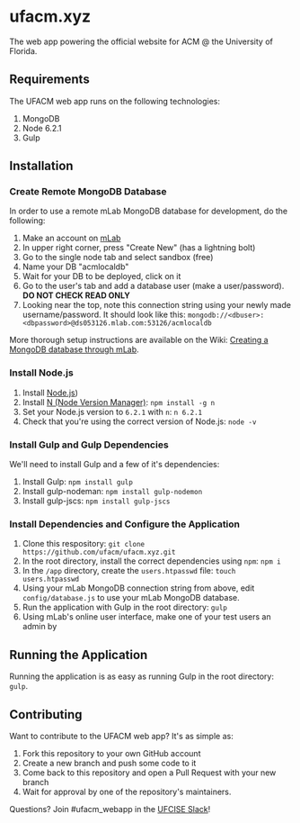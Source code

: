 # ufacm.xyz

The web app powering the official website for ACM @ the University of Florida.

## Requirements

The UFACM web app runs on the following technologies:

1. MongoDB
2. Node 6.2.1
3. Gulp

## Installation

### Create Remote MongoDB Database

In order to use a remote mLab MongoDB database for development, do the following:

1. Make an account on [mLab](https://mlab.com)
2. In upper right corner, press "Create New" (has a lightning bolt)
3. Go to the single node tab and select sandbox (free)
4. Name your DB "acmlocaldb"
5. Wait for your DB to be deployed, click on it
6. Go to the user's tab and add a database user (make a user/password). **DO NOT CHECK READ ONLY**
7. Looking near the top, note this connection string using your newly made username/password. It should look like this: `mongodb://<dbuser>:<dbpassword>@ds053126.mlab.com:53126/acmlocaldb`

More thorough setup instructions are available on the Wiki: [Creating a MongoDB database through mLab](https://github.com/ufacm/ufacm.xyz/wiki/Creating-a-MongoDB-database-through-mLab).

### Install Node.js

1. Install [Node.js](https://nodejs.org/en/download/))
2. Install [N (Node Version Manager)](https://www.npmjs.com/package/n): `npm install -g n`
3. Set your Node.js version to `6.2.1` with `n`: `n 6.2.1`
4. Check that you're using the correct version of Node.js: `node -v`

### Install Gulp and Gulp Dependencies

We'll need to install Gulp and a few of it's dependencies:

1. Install Gulp: `npm install gulp`
2. Install gulp-nodeman: `npm install gulp-nodemon`
3. Install gulp-jscs: `npm install gulp-jscs`

### Install Dependencies and Configure the Application

1. Clone this respository: `git clone https://github.com/ufacm/ufacm.xyz.git`
2. In the root directory, install the correct dependencies using `npm`: `npm i`
3. In the `/app` directory, create the `users.htpasswd` file: `touch users.htpasswd`
4. Using your mLab MongoDB connection string from above, edit `config/database.js` to use your mLab MongoDB database.
5. Run the application with Gulp in the root directory: `gulp`
6. Using mLab's online user interface, make one of your test users an admin by

## Running the Application

Running the application is as easy as running Gulp in the root directory: `gulp`.

## Contributing

Want to contribute to the UFACM web app? It's as simple as:

1. Fork this repository to your own GitHub account
2. Create a new branch and push some code to it
3. Come back to this repository and open a Pull Request with your new branch
4. Wait for approval by one of the repository's maintainers.

Questions? Join #ufacm_webapp in the [UFCISE Slack](http://slack.ufcise.com)!
